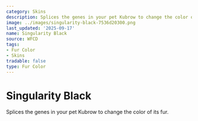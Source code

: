 ```yaml
---
category: Skins
description: Splices the genes in your pet Kubrow to change the color of its fur.
image: ../images/singularity-black-7536d20300.png
last_updated: '2025-09-17'
name: Singularity Black
source: WFCD
tags:
- Fur Color
- Skins
tradable: false
type: Fur Color
---
```


# Singularity Black

Splices the genes in your pet Kubrow to change the color of its fur.

